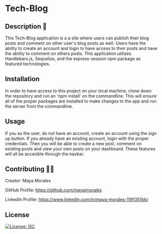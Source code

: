 # Tech-Blog

## Description :memo:

This Tech-Blog application is a a site where users can publish their blog posts and comment on other user's blog posts as well. Users have the ability to create an account and login to have access to their posts and have the ability to comment on others posts. This application utilizes Handlebars.js, Sequelize, and the express-session npm package as featured technologies.

## Installation

In order to have access to this project on your local machine, clone down the repository and run an 'npm install' on the commandline. This will ensure all of the proper packages are installed to make changes to the app and run the server from the commandline.

## Usage

 If you as the user, do not have an account, create an account using the sign up button. If you already have an existing account, login with the proper credentials. Then you will be able to create a new post, comment on existing posts and view your own posts on your dashboard. These features will all be accesible through the navbar.


## Contributing :raising_hand_woman:

Creator: Maya Morales

GitHub Profile: https://github.com/mayaimorales

LinkedIn Profile: https://www.linkedin.com/in/maya-morales-1191351bb/

## License

[![License: ISC](https://img.shields.io/badge/License-ISC-blue.svg)](https://opensource.org/licenses/ISC)